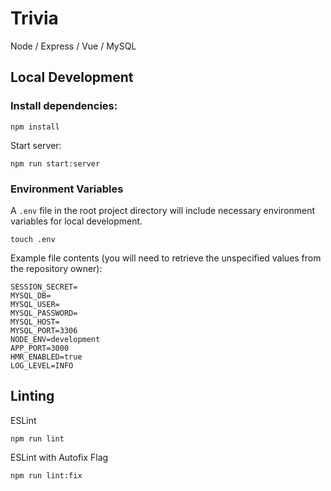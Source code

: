 # Trivia

Node / Express / Vue / MySQL

## Local Development

### Install dependencies:

```
npm install
```

Start server:
```
npm run start:server
```

### Environment Variables

A `.env` file in the root project directory will include necessary environment variables for local development.

```
touch .env
```

Example file contents (you will need to retrieve the unspecified values from the repository owner):

```
SESSION_SECRET=
MYSQL_DB=
MYSQL_USER=
MYSQL_PASSWORD=
MYSQL_HOST=
MYSQL_PORT=3306
NODE_ENV=development
APP_PORT=3000
HMR_ENABLED=true
LOG_LEVEL=INFO
```

## Linting

ESLint

```
npm run lint
```

ESLint with Autofix Flag
```
npm run lint:fix
```